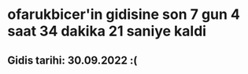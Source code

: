 # ofarukbicer'in gidisine son 7 gun 4 saat 34 dakika 21 saniye kaldi

## Gidis tarihi: 30.09.2022 :(